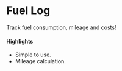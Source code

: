 # Fuel Log

Track fuel consumption, mileage and costs!

#### Highlights

* Simple to use.
* Mileage calculation.